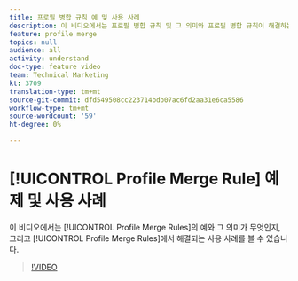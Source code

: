 ```yaml
---
title: 프로필 병합 규칙 예 및 사용 사례
description: 이 비디오에서는 프로필 병합 규칙 및 그 의미와 프로필 병합 규칙이 해결하는 사용 사례를 볼 수 있습니다.
feature: profile merge
topics: null
audience: all
activity: understand
doc-type: feature video
team: Technical Marketing
kt: 3709
translation-type: tm+mt
source-git-commit: dfd549508cc223714bdb07ac6fd2aa31e6ca5586
workflow-type: tm+mt
source-wordcount: '59'
ht-degree: 0%

---
```



# [!UICONTROL Profile Merge Rule] 예제 및 사용 사례

이 비디오에서는 [!UICONTROL Profile Merge Rules]의 예와 그 의미가 무엇인지, 그리고 [!UICONTROL Profile Merge Rules]에서 해결되는 사용 사례를 볼 수 있습니다.

>[!VIDEO](https://video.tv.adobe.com/v/28975/?quality=12)
